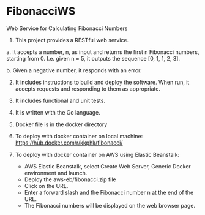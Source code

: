 # FibonacciWS
Web Service for Calculating Fibonacci Numbers

1. This project provides a RESTful web service.

  a. It accepts a number, n, as input and returns the first n Fibonacci numbers, starting from 0. I.e. given n  = 5, it outputs the sequence [0, 1, 1, 2, 3].

  b. Given a negative number, it responds with an error.

2. It includes instructions to build and deploy the software. When run, it accepts requests and responding to them as appropriate.

3. It includes functional and unit tests.

4. It is written with the Go language.

5. Docker file is in the docker directory

6. To deploy with docker container on local machine:
   https://hub.docker.com/r/kkphk/fibonacci/

7. To deploy with docker container on AWS using Elastic Beanstalk:
   - AWS Elastic Beanstalk, select Create Web Server, Generic Docker environment and launch.
   - Deploy the aws-eb/fibonacci.zip file
   - Click on the URL.
   - Enter a forward slash and the Fibonacci number n at the end of the URL.
   - The Fibonacci numbers will be displayed on the web browser page.
